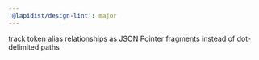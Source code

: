 ```yaml
---
'@lapidist/design-lint': major
---
```


track token alias relationships as JSON Pointer fragments instead of dot-delimited paths
